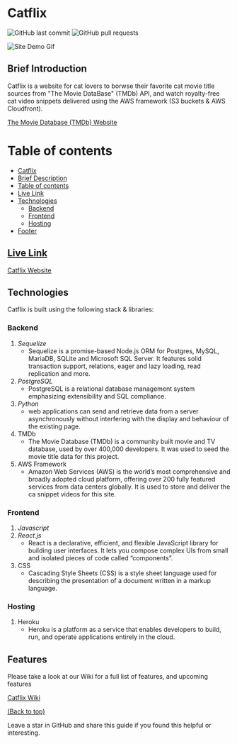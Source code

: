 # Catflix
![GitHub last commit](https://img.shields.io/github/last-commit/miguelalvinflores/catflix)
![GitHub pull requests](https://img.shields.io/github/issues-pr/miguelalvinflores/catflix)

<!-- Insert Usage GIF here -->
![Site Demo Gif](CatflixGIF25Mb.gif)

## Brief Introduction

Catflix is a website for cat lovers to borwse their favorite cat movie title sources from "The Movie DataBase" (TMDb) API, and watch royalty-free cat video snippets delivered using the AWS framework (S3 buckets & AWS Cloudfront).

<a href="https://www.themoviedb.org/" target="_top">The Movie Database (TMDb) Website</a>

# Table of contents


- [Catflix](#Catflix)
- [Brief Description](#brief-introduction)
- [Table of contents](#table-of-contents)
- [Live Link](#live-link)
- [Technologies](#technologies)
    - [Backend](#backend)
    - [Frontend](#frontend)
    - [Hosting](#hosting)
- [Footer](#footer)



## [Live Link](**https://catflix-aa.herokuapp.com/**)

<a href="https://catflix-aa.herokuapp.com/" target="_top">Catflix Website</a>



## Technologies

Catflix is built using the following stack & libraries:

### **Backend**
1. _Sequelize_
   * Sequelize is a promise-based Node.js ORM for Postgres, MySQL, MariaDB, SQLite and Microsoft SQL Server. It features solid transaction support, relations, eager and lazy loading, read replication and more.
2. _PostgreSQL_
   * PostgreSQL is a relational database management system emphasizing extensibility and SQL compliance.
3. _Python_
   * web applications can send and retrieve data from a server asynchronously without interfering with the display and behaviour of the existing page.
4. TMDb 
   * The Movie Database (TMDb) is a community built movie and TV database, used by over 400,000 developers. It was used to seed the movie title data for this project.
5. AWS Framework
   * Amazon Web Services (AWS) is the world’s most comprehensive and broadly adopted cloud platform, offering over 200 fully featured services from data centers globally. It is used to store and deliver the ca snippet videos for this site.

### **Frontend**

1. _Javascript_
2. _React.js_
   * React is a declarative, efficient, and flexible JavaScript library for building user interfaces. It lets you compose complex UIs from small and isolated pieces of code called “components”.
3. CSS
   * Cascading Style Sheets (CSS) is a style sheet language used for describing the presentation of a document written in a markup language.
### **Hosting**
1. Heroku
   * Heroku is a platform as a service that enables developers to build, run, and operate applications entirely in the cloud.

## Features

Please take a look at our Wiki for a full list of features, and upcoming features

<a href="https://github.com/miguelalvinflores/catflix/wiki" target="_top">Catflix Wiki</a>



[(Back to top)](#table-of-contents)

Leave a star in GitHub and share this guide if you found this helpful or interesting.





